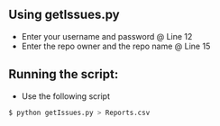 ## Using getIssues.py

- Enter your username and password @ Line 12
- Enter the repo owner and the repo name @ Line 15

## Running the script:

+ Use the following script

``` bash
$ python getIssues.py > Reports.csv
```
